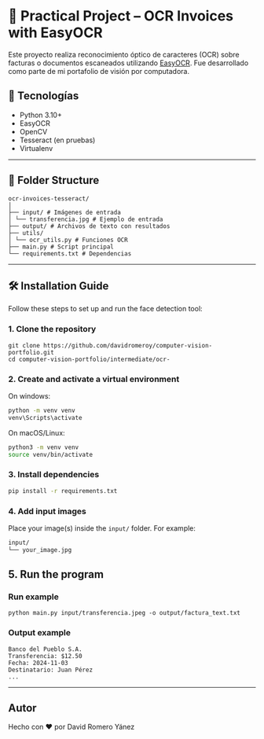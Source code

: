 # 📄  Practical Project – OCR Invoices with EasyOCR

Este proyecto realiza reconocimiento óptico de caracteres (OCR) sobre facturas o documentos escaneados utilizando [EasyOCR](https://github.com/JaidedAI/EasyOCR). Fue desarrollado como parte de mi portafolio de visión por computadora.

## 🧠 Tecnologías
- Python 3.10+
- EasyOCR
- OpenCV
- Tesseract (en pruebas)
- Virtualenv

---

## 📁 Folder Structure

```
ocr-invoices-tesseract/
│
├── input/ # Imágenes de entrada
│ └── transferencia.jpg # Ejemplo de entrada
├── output/ # Archivos de texto con resultados
├── utils/
│ └── ocr_utils.py # Funciones OCR
├── main.py # Script principal
└── requirements.txt # Dependencias
```

---

## 🛠️ Installation Guide
Follow these steps to set up and run the face detection tool:

### 1. Clone the repository
```
git clone https://github.com/davidromeroy/computer-vision-portfolio.git
cd computer-vision-portfolio/intermediate/ocr-
```

### 2. Create and activate a virtual environment

On windows:
```bash
python -m venv venv
venv\Scripts\activate
```

On macOS/Linux:
```bash
python3 -m venv venv
source venv/bin/activate
```

### 3. Install dependencies
```bash
pip install -r requirements.txt
```

### 4. Add input images
Place your image(s) inside the `input/` folder. For example:

```bash
input/
└── your_image.jpg
```

## 5. Run the program
### Run example
```
python main.py input/transferencia.jpeg -o output/factura_text.txt
```

### Output example

```
Banco del Pueblo S.A.
Transferencia: $12.50
Fecha: 2024-11-03
Destinatario: Juan Pérez
...
```
---


## Autor
Hecho con ❤️ por David Romero Yánez


